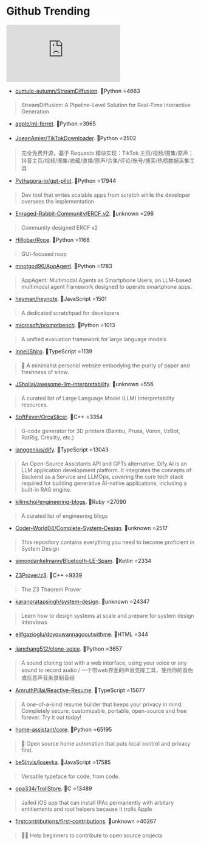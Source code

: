 # Github Trending 
 ![daily-bing](https://api.isoyu.com/bing_images.php) 
 - [cumulo-autumn/StreamDiffusion](https://github.com/cumulo-autumn/StreamDiffusion). 💪Python ⭐4663 
 > StreamDiffusion: A Pipeline-Level Solution for Real-Time Interactive Generation 
 - [apple/ml-ferret](https://github.com/apple/ml-ferret). 💪Python ⭐3965 
 >  
 - [JoeanAmier/TikTokDownloader](https://github.com/JoeanAmier/TikTokDownloader). 💪Python ⭐2502 
 > 完全免费开源，基于 Requests 模块实现：TikTok 主页/视频/图集/原声；抖音主页/视频/图集/收藏/直播/原声/合集/评论/账号/搜索/热榜数据采集工具 
 - [Pythagora-io/gpt-pilot](https://github.com/Pythagora-io/gpt-pilot). 💪Python ⭐17944 
 > Dev tool that writes scalable apps from scratch while the developer oversees the implementation 
 - [Enraged-Rabbit-Community/ERCF_v2](https://github.com/Enraged-Rabbit-Community/ERCF_v2). 💪unknown ⭐296 
 > Community designed ERCF v2 
 - [Hillobar/Rope](https://github.com/Hillobar/Rope). 💪Python ⭐1168 
 > GUI-focused roop 
 - [mnotgod96/AppAgent](https://github.com/mnotgod96/AppAgent). 💪Python ⭐1783 
 > AppAgent: Multimodal Agents as Smartphone Users, an LLM-based multimodal agent framework designed to operate smartphone apps. 
 - [heyman/heynote](https://github.com/heyman/heynote). 💪JavaScript ⭐1501 
 > A dedicated scratchpad for developers 
 - [microsoft/promptbench](https://github.com/microsoft/promptbench). 💪Python ⭐1013 
 > A unified evaluation framework for large language models 
 - [Innei/Shiro](https://github.com/Innei/Shiro). 💪TypeScript ⭐1139 
 > 📜 A minimalist personal website embodying the purity of paper and freshness of snow. 
 - [JShollaj/awesome-llm-interpretability](https://github.com/JShollaj/awesome-llm-interpretability). 💪unknown ⭐556 
 > A curated list of Large Language Model (LLM) Interpretability resources. 
 - [SoftFever/OrcaSlicer](https://github.com/SoftFever/OrcaSlicer). 💪C++ ⭐3354 
 > G-code generator for 3D printers (Bambu, Prusa, Voron, VzBot, RatRig, Creality, etc.) 
 - [langgenius/dify](https://github.com/langgenius/dify). 💪TypeScript ⭐13043 
 > An Open-Source Assistants API and GPTs alternative. Dify.AI is an LLM application development platform. It integrates the concepts of Backend as a Service and LLMOps, covering the core tech stack required for building generative AI-native applications, including a built-in RAG engine. 
 - [kilimchoi/engineering-blogs](https://github.com/kilimchoi/engineering-blogs). 💪Ruby ⭐27090 
 > A curated list of engineering blogs 
 - [Coder-World04/Complete-System-Design](https://github.com/Coder-World04/Complete-System-Design). 💪unknown ⭐2517 
 > This repository contains everything you need to become proficient in System Design 
 - [simondankelmann/Bluetooth-LE-Spam](https://github.com/simondankelmann/Bluetooth-LE-Spam). 💪Kotlin ⭐2334 
 >  
 - [Z3Prover/z3](https://github.com/Z3Prover/z3). 💪C++ ⭐9339 
 > The Z3 Theorem Prover 
 - [karanpratapsingh/system-design](https://github.com/karanpratapsingh/system-design). 💪unknown ⭐24347 
 > Learn how to design systems at scale and prepare for system design interviews 
 - [elifgazioglu/doyouwannagooutwithme](https://github.com/elifgazioglu/doyouwannagooutwithme). 💪HTML ⭐344 
 >  
 - [jianchang512/clone-voice](https://github.com/jianchang512/clone-voice). 💪Python ⭐3657 
 > A sound cloning tool with a web interface, using your voice or any sound to record audio / 一个带web界面的声音克隆工具，使用你的音色或任意声音来录制音频 
 - [AmruthPillai/Reactive-Resume](https://github.com/AmruthPillai/Reactive-Resume). 💪TypeScript ⭐15677 
 > A one-of-a-kind resume builder that keeps your privacy in mind. Completely secure, customizable, portable, open-source and free forever. Try it out today! 
 - [home-assistant/core](https://github.com/home-assistant/core). 💪Python ⭐65195 
 > 🏡 Open source home automation that puts local control and privacy first. 
 - [be5invis/Iosevka](https://github.com/be5invis/Iosevka). 💪JavaScript ⭐17585 
 > Versatile typeface for code, from code. 
 - [opa334/TrollStore](https://github.com/opa334/TrollStore). 💪C ⭐13489 
 > Jailed iOS app that can install IPAs permanently with arbitary entitlements and root helpers because it trolls Apple 
 - [firstcontributions/first-contributions](https://github.com/firstcontributions/first-contributions). 💪unknown ⭐40267 
 > 🚀✨ Help beginners to contribute to open source projects 
 